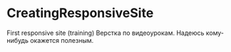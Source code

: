 # CreatingResponsiveSite
First responsive site (training)
Верстка по видеоурокам.
Надеюсь кому-нибудь окажется полезным.
